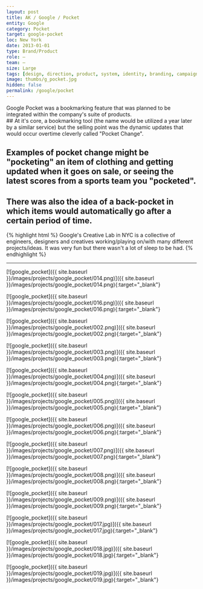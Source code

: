```yaml
---
layout: post
title: AK / Google / Pocket
entity: Google
category: Pocket
target: google-pocket
loc: New York
date: 2013-01-01
type: Brand/Product
role: –
team: –
size: Large
tags: [design, direction, product, system, identity, branding, campaign, google, NYC]
image: thumbs/g_pocket.jpg
hidden: false
permalink: /google/pocket
---
```



<div class="bg_color_none">
<div class="large_words">
Google Pocket was a bookmarking feature that was planned to be integrated within the company's suite of products. 
</div>
</div>
## At it's core, a bookmarking tool (the name would be utilized a year later by a similar service) but the selling point was the dynamic updates that would occur overtime cleverly called "Pocket Change". 

## Examples of pocket change might be "pocketing" an item of clothing and getting updated when it goes on sale, or seeing the latest scores from a sports team you "pocketed".

## There was also the idea of a back-pocket in which items would automatically go after a certain period of time. 

{% highlight html %}
Google's Creative Lab in NYC is a collective of engineers, designers and creatives working/playing on/with many different projects/ideas. It was very fun but there wasn't a lot of sleep to be had.
{% endhighlight %}

---


[![google_pocket]({{ site.baseurl }}/images/projects/google_pocket/014.png)]({{ site.baseurl }}/images/projects/google_pocket/014.png){:target="_blank"}



[![google_pocket]({{ site.baseurl }}/images/projects/google_pocket/016.png)]({{ site.baseurl }}/images/projects/google_pocket/016.png){:target="_blank"}

[![google_pocket]({{ site.baseurl }}/images/projects/google_pocket/002.png)]({{ site.baseurl }}/images/projects/google_pocket/002.png){:target="_blank"}

[![google_pocket]({{ site.baseurl }}/images/projects/google_pocket/003.png)]({{ site.baseurl }}/images/projects/google_pocket/003.png){:target="_blank"}

[![google_pocket]({{ site.baseurl }}/images/projects/google_pocket/004.png)]({{ site.baseurl }}/images/projects/google_pocket/004.png){:target="_blank"}

[![google_pocket]({{ site.baseurl }}/images/projects/google_pocket/005.png)]({{ site.baseurl }}/images/projects/google_pocket/005.png){:target="_blank"}

[![google_pocket]({{ site.baseurl }}/images/projects/google_pocket/006.png)]({{ site.baseurl }}/images/projects/google_pocket/006.png){:target="_blank"}

[![google_pocket]({{ site.baseurl }}/images/projects/google_pocket/007.png)]({{ site.baseurl }}/images/projects/google_pocket/007.png){:target="_blank"}

[![google_pocket]({{ site.baseurl }}/images/projects/google_pocket/008.png)]({{ site.baseurl }}/images/projects/google_pocket/008.png){:target="_blank"}

[![google_pocket]({{ site.baseurl }}/images/projects/google_pocket/009.png)]({{ site.baseurl }}/images/projects/google_pocket/009.png){:target="_blank"}



[![google_pocket]({{ site.baseurl }}/images/projects/google_pocket/017.jpg)]({{ site.baseurl }}/images/projects/google_pocket/017.jpg){:target="_blank"}

[![google_pocket]({{ site.baseurl }}/images/projects/google_pocket/018.jpg)]({{ site.baseurl }}/images/projects/google_pocket/018.jpg){:target="_blank"}



[![google_pocket]({{ site.baseurl }}/images/projects/google_pocket/019.jpg)]({{ site.baseurl }}/images/projects/google_pocket/019.jpg){:target="_blank"}



